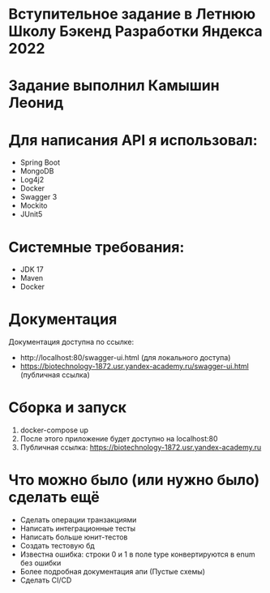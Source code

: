# Вступительное задание в Летнюю Школу Бэкенд Разработки Яндекса 2022

Задание выполнил Камышин Леонид
=

Для написания API я использовал:
=
- Spring Boot
- MongoDB
- Log4j2
- Docker
- Swagger 3
- Mockito
- JUnit5

Системные требования:
=
- JDK 17
- Maven
- Docker


Документация
=
Документация доступна по ссылке:
- http://localhost:80/swagger-ui.html (для локального доступа)
- https://biotechnology-1872.usr.yandex-academy.ru/swagger-ui.html (публичная ссылка)

Сборка и запуск
=
1. docker-compose up
2. После этого приложение будет доступно на localhost:80
3. Публичная ссылка: https://biotechnology-1872.usr.yandex-academy.ru

Что можно было (или нужно было) сделать ещё
=
- Сделать операции транзакциями
- Написать интеграционные тесты
- Написать больше юнит-тестов
- Создать тестовую бд
- Известна ошибка: строки 0 и 1 в поле type конвертируются в enum без ошибки
- Более подробная документация апи (Пустые схемы)
- Сделать CI/CD
